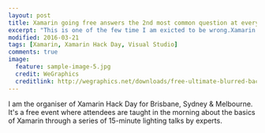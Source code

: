 ```yaml
---
layout: post
title: Xamarin going free answers the 2nd most common question at every Xamarin Hack Day
excerpt: "This is one of the few time I am exicted to be wrong.Xamarin in Visual Studio at no extra cost."
modified: 2016-03-21
tags: [Xamarin, Xamarin Hack Day, Visual Studio]
comments: true
image:
  feature: sample-image-5.jpg
  credit: WeGraphics
  creditlink: http://wegraphics.net/downloads/free-ultimate-blurred-background-pack/
---
```


I am the organiser of Xamarin Hack Day for Brisbane, Sydney & Melbourne. It's a free event where attendees are taught in the morning about the basics of Xamarin through a series of 15-minute lighting talks by experts.  
